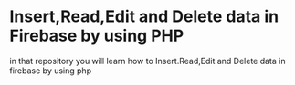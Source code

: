 # Insert,Read,Edit  and Delete data in Firebase by using PHP
 in that repository you will learn how to Insert.Read,Edit and Delete data in firebase by using php
